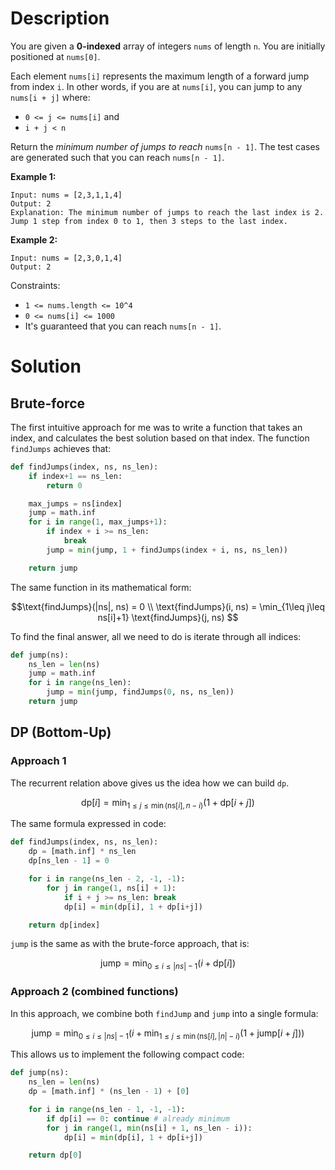 # Description

You are given a **0-indexed** array of integers `nums` of length `n`. You are initially positioned at `nums[0]`.

Each element `nums[i]` represents the maximum length of a forward jump from index `i`. In other words, if you are at `nums[i]`, you can jump to any `nums[i + j]` where:

- `0 <= j <= nums[i]` and
- `i + j < n`

Return the *minimum number of jumps to reach* `nums[n - 1]`. The test cases are generated such that you can reach `nums[n - 1]`.

**Example 1:**
```
Input: nums = [2,3,1,1,4]
Output: 2
Explanation: The minimum number of jumps to reach the last index is 2. Jump 1 step from index 0 to 1, then 3 steps to the last index.
```

**Example 2:**

```
Input: nums = [2,3,0,1,4]
Output: 2
```

Constraints:

- `1 <= nums.length <= 10^4`
- `0 <= nums[i] <= 1000`
- It's guaranteed that you can reach `nums[n - 1]`.

# Solution

## Brute-force

The first intuitive approach for me was to write a function that takes an index, and calculates the best solution based on that index. The function `findJumps` achieves that:

```python
def findJumps(index, ns, ns_len):
    if index+1 == ns_len:
        return 0

    max_jumps = ns[index]
    jump = math.inf
    for i in range(1, max_jumps+1):
        if index + i >= ns_len:
            break
        jump = min(jump, 1 + findJumps(index + i, ns, ns_len))

    return jump
```

The same function in its mathematical form:

$$\text{findJumps}(|ns|, ns) = 0
\\
\text{findJumps}(i, ns) = \min_{1\leq j\leq ns[i]+1} \text{findJumps}(j, ns)
$$

To find the final answer, all we need to do is iterate through all indices:

```python
def jump(ns):
    ns_len = len(ns)
    jump = math.inf
    for i in range(ns_len):
        jump = min(jump, findJumps(0, ns, ns_len))
    return jump
```

## DP (Bottom-Up)

### Approach 1

The recurrent relation above gives us the idea how we can build `dp`.

$$
\text{dp}[i] = \min_{1 \leq j \leq \min(\text{ns}[i], n - i)} (1 + \text{dp}[i + j])
$$

The same formula expressed in code:

```python
def findJumps(index, ns, ns_len):
    dp = [math.inf] * ns_len
    dp[ns_len - 1] = 0

    for i in range(ns_len - 2, -1, -1):
        for j in range(1, ns[i] + 1):
            if i + j >= ns_len: break
            dp[i] = min(dp[i], 1 + dp[i+j])

    return dp[index]
```

`jump` is the same as with the brute-force approach, that is:

$$
\text{jump} = \min_{0 \leq i \leq |ns|-1} (i + \text{dp}[i])
$$

### Approach 2 (combined functions)

In this approach, we combine both `findJump` and `jump` into a single formula:

$$
\text{jump} = \min_{0 \leq i \leq |ns|-1} \left(i + \min_{1 \leq j \leq \min(\text{ns}[i], |n| - i)} (1 + \text{jump}[i + j])\right)
$$

This allows us to implement the following compact code:

```python
def jump(ns):
    ns_len = len(ns)
    dp = [math.inf] * (ns_len - 1) + [0]

    for i in range(ns_len - 1, -1, -1):
        if dp[i] == 0: continue # already minimum
        for j in range(1, min(ns[i] + 1, ns_len - i)):
            dp[i] = min(dp[i], 1 + dp[i+j])

    return dp[0]
```